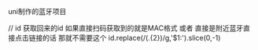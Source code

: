 uni制作的蓝牙项目

 // id 获取回来的id 如果直接扫码获取到的就是MAC格式 或者 直接是附近蓝牙直接点击链接的话 那就不需要这个
 id.replace(/(.{2})/g,'$1:').slice(0,-1)

